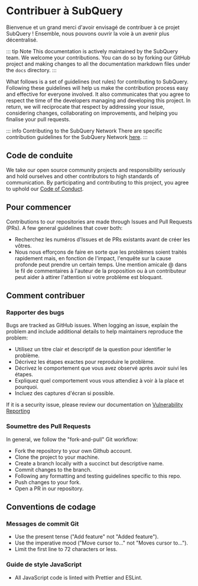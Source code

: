 # Contribuer à SubQuery

Bienvenue et un grand merci d'avoir envisagé de contribuer à ce projet SubQuery ! Ensemble, nous pouvons ouvrir la voie à un avenir plus décentralisé.

::: tip Note This documentation is actively maintained by the SubQuery team. We welcome your contributions. You can do so by forking our GitHub project and making changes to all the documentation markdown files under the `docs` directory. :::

What follows is a set of guidelines (not rules) for contributing to SubQuery. Following these guidelines will help us make the contribution process easy and effective for everyone involved. It also communicates that you agree to respect the time of the developers managing and developing this project. In return, we will reciprocate that respect by addressing your issue, considering changes, collaborating on improvements, and helping you finalise your pull requests.

::: info Contributing to the SubQuery Network There are specific contribution guidelines for the SubQuery Network [here](../subquery_network/community.md#contributing-to-codebases). :::

## Code de conduite

We take our open source community projects and responsibility seriously and hold ourselves and other contributors to high standards of communication. By participating and contributing to this project, you agree to uphold our [Code of Conduct](https://github.com/subquery/subql/blob/main/CODE_OF_CONDUCT.md).

## Pour commencer

Contributions to our repositories are made through Issues and Pull Requests (PRs). A few general guidelines that cover both:

- Recherchez les numéros d'Issues et de PRs existants avant de créer les vôtres.
- Nous nous efforçons de faire en sorte que les problèmes soient traités rapidement mais, en fonction de l'impact, l'enquête sur la cause profonde peut prendre un certain temps. Une mention amicale @ dans le fil de commentaires à l'auteur de la proposition ou à un contributeur peut aider à attirer l'attention si votre problème est bloquant.

## Comment contribuer

### Rapporter des bugs

Bugs are tracked as GitHub issues. When logging an issue, explain the problem and include additional details to help maintainers reproduce the problem:

- Utilisez un titre clair et descriptif de la question pour identifier le problème.
- Décrivez les étapes exactes pour reproduire le problème.
- Décrivez le comportement que vous avez observé après avoir suivi les étapes.
- Expliquez quel comportement vous vous attendiez à voir à la place et pourquoi.
- Incluez des captures d'écran si possible.

If it is a security issue, please review our documentation on [Vulnerability Reporting](./vulnerability-reporting.md)

### Soumettre des Pull Requests

In general, we follow the "fork-and-pull" Git workflow:

- Fork the repository to your own Github account.
- Clone the project to your machine.
- Create a branch locally with a succinct but descriptive name.
- Commit changes to the branch.
- Following any formatting and testing guidelines specific to this repo.
- Push changes to your fork.
- Open a PR in our repository.

## Conventions de codage

### Messages de commit Git

- Use the present tense ("Add feature" not "Added feature").
- Use the imperative mood ("Move cursor to..." not "Moves cursor to...").
- Limit the first line to 72 characters or less.

### Guide de style JavaScript

- All JavaScript code is linted with Prettier and ESLint.
